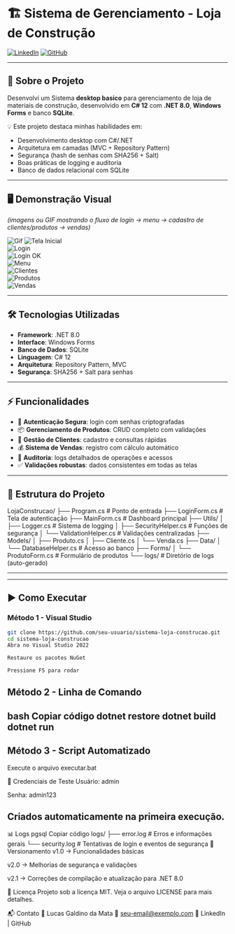 # 🏗️ Sistema de Gerenciamento - Loja de Construção  

[![LinkedIn](https://img.shields.io/badge/LinkedIn-0077B5?style=for-the-badge&logo=linkedin&logoColor=white)](https://www.linkedin.com/in/lucas-galdino-da-mata-6834621a4/) 
[![GitHub](https://img.shields.io/badge/GitHub-181717?style=for-the-badge&logo=github&logoColor=white)](https://github.com/LucasMata33)

---

## 🚀 Sobre o Projeto
Desenvolvi um Sistema **desktop basico** para gerenciamento de loja de materiais de construção, desenvolvido em **C# 12** com **.NET 8.0**, **Windows Forms** e banco **SQLite**.  

💡 Este projeto destaca minhas habilidades em:
- Desenvolvimento desktop com C#/.NET
- Arquitetura em camadas (MVC + Repository Pattern)
- Segurança (hash de senhas com SHA256 + Salt)
- Boas práticas de logging e auditoria
- Banco de dados relacional com SQLite

---

## 🖥️ Demonstração Visual
*(imagens ou GIF mostrando o fluxo de login → menu → cadastro de clientes/produtos → vendas)*  

![Gif](screenshots/programaRUN.gif)
![Tela Inicial](screenshots/menu.png)  
![Login](screenshots/login.png)  
![Login OK](screenshots/loginok.png)  
![Menu](screenshots/menu.png)  
![Clientes](screenshots/menuclientes.png)  
![Produtos](screenshots/menuprodutos.png)  
![Vendas](screenshots/menuvendas.png)  

---

## 🛠️ Tecnologias Utilizadas
- **Framework**: .NET 8.0  
- **Interface**: Windows Forms  
- **Banco de Dados**: SQLite  
- **Linguagem**: C# 12  
- **Arquitetura**: Repository Pattern, MVC  
- **Segurança**: SHA256 + Salt para senhas  

---

## ⚡ Funcionalidades
- 🔐 **Autenticação Segura**: login com senhas criptografadas  
- 📦 **Gerenciamento de Produtos**: CRUD completo com validações  
- 👥 **Gestão de Clientes**: cadastro e consultas rápidas  
- 💰 **Sistema de Vendas**: registro com cálculo automático  
- 📝 **Auditoria**: logs detalhados de operações e acessos  
- ✅ **Validações robustas**: dados consistentes em todas as telas  

---

## 📂 Estrutura do Projeto

LojaConstrucao/
├── Program.cs # Ponto de entrada
├── LoginForm.cs # Tela de autenticação
├── MainForm.cs # Dashboard principal
├── Utils/
│ ├── Logger.cs # Sistema de logging
│ ├── SecurityHelper.cs # Funções de segurança
│ └── ValidationHelper.cs # Validações centralizadas
├── Models/
│ ├── Produto.cs
│ ├── Cliente.cs
│ └── Venda.cs
├── Data/
│ └── DatabaseHelper.cs # Acesso ao banco
├── Forms/
│ └── ProdutoForm.cs # Formulário de produtos
└── logs/ # Diretório de logs (auto-gerado)


---

---

## ▶️ Como Executar

### Método 1 - Visual Studio
```bash
git clone https://github.com/seu-usuario/sistema-loja-construcao.git
cd sistema-loja-construcao
Abra no Visual Studio 2022

Restaure os pacotes NuGet

Pressione F5 para rodar
```

## Método 2 - Linha de Comando
bash
Copiar código
dotnet restore
dotnet build
dotnet run
---

## Método 3 - Script Automatizado
Execute o arquivo executar.bat

🔑 Credenciais de Teste
Usuário: admin

Senha: admin123

Criados automaticamente na primeira execução.
---

📊 Logs
pgsql
Copiar código
logs/
├── error.log       # Erros e informações gerais
└── security.log    # Tentativas de login e eventos de segurança
📌 Versionamento
v1.0 → Funcionalidades básicas

v2.0 → Melhorias de segurança e validações

v2.1 → Correções de compilação e atualização para .NET 8.0

📜 Licença
Projeto sob a licença MIT. Veja o arquivo LICENSE para mais detalhes.

📬 Contato
👤 Lucas Galdino da Mata
📧 seu-email@exemplo.com
🔗 LinkedIn | GitHub
